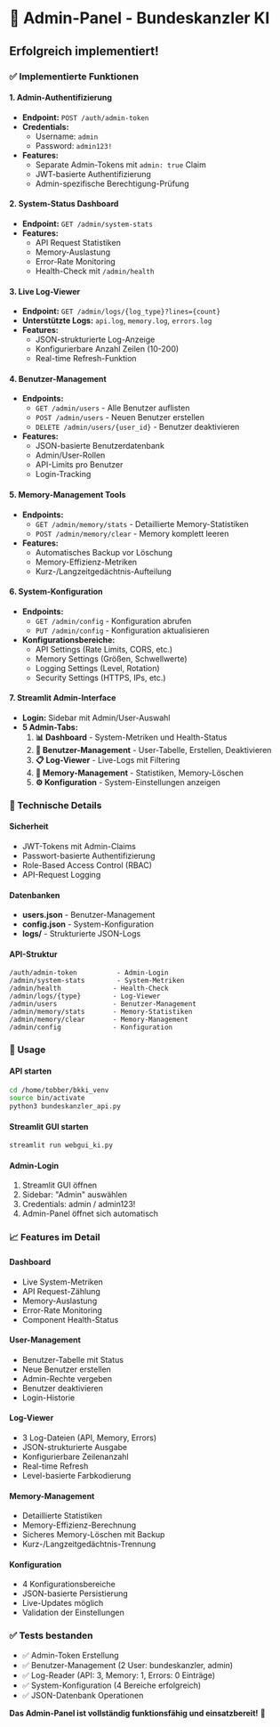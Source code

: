 # 🔐 Admin-Panel - Bundeskanzler KI
## Erfolgreich implementiert!

### ✅ Implementierte Funktionen

#### 1. **Admin-Authentifizierung**
- **Endpoint:** `POST /auth/admin-token`
- **Credentials:** 
  - Username: `admin`
  - Password: `admin123!`
- **Features:**
  - Separate Admin-Tokens mit `admin: true` Claim
  - JWT-basierte Authentifizierung
  - Admin-spezifische Berechtigung-Prüfung

#### 2. **System-Status Dashboard**
- **Endpoint:** `GET /admin/system-stats`
- **Features:**
  - API Request Statistiken
  - Memory-Auslastung
  - Error-Rate Monitoring
  - Health-Check mit `/admin/health`

#### 3. **Live Log-Viewer**
- **Endpoint:** `GET /admin/logs/{log_type}?lines={count}`
- **Unterstützte Logs:** `api.log`, `memory.log`, `errors.log`
- **Features:**
  - JSON-strukturierte Log-Anzeige
  - Konfigurierbare Anzahl Zeilen (10-200)
  - Real-time Refresh-Funktion

#### 4. **Benutzer-Management**
- **Endpoints:**
  - `GET /admin/users` - Alle Benutzer auflisten
  - `POST /admin/users` - Neuen Benutzer erstellen
  - `DELETE /admin/users/{user_id}` - Benutzer deaktivieren
- **Features:**
  - JSON-basierte Benutzerdatenbank
  - Admin/User-Rollen
  - API-Limits pro Benutzer
  - Login-Tracking

#### 5. **Memory-Management Tools**
- **Endpoints:**
  - `GET /admin/memory/stats` - Detaillierte Memory-Statistiken
  - `POST /admin/memory/clear` - Memory komplett leeren
- **Features:**
  - Automatisches Backup vor Löschung
  - Memory-Effizienz-Metriken
  - Kurz-/Langzeitgedächtnis-Aufteilung

#### 6. **System-Konfiguration**
- **Endpoints:**
  - `GET /admin/config` - Konfiguration abrufen
  - `PUT /admin/config` - Konfiguration aktualisieren
- **Konfigurationsbereiche:**
  - API Settings (Rate Limits, CORS, etc.)
  - Memory Settings (Größen, Schwellwerte)
  - Logging Settings (Level, Rotation)
  - Security Settings (HTTPS, IPs, etc.)

#### 7. **Streamlit Admin-Interface**
- **Login:** Sidebar mit Admin/User-Auswahl
- **5 Admin-Tabs:**
  1. **📊 Dashboard** - System-Metriken und Health-Status
  2. **👥 Benutzer-Management** - User-Tabelle, Erstellen, Deaktivieren
  3. **📋 Log-Viewer** - Live-Logs mit Filtering
  4. **💾 Memory-Management** - Statistiken, Memory-Löschen
  5. **⚙️ Konfiguration** - System-Einstellungen anzeigen

### 🔧 Technische Details

#### Sicherheit
- JWT-Tokens mit Admin-Claims
- Passwort-basierte Authentifizierung
- Role-Based Access Control (RBAC)
- API-Request Logging

#### Datenbanken
- **users.json** - Benutzer-Management
- **config.json** - System-Konfiguration
- **logs/** - Strukturierte JSON-Logs

#### API-Struktur
```
/auth/admin-token          - Admin-Login
/admin/system-stats        - System-Metriken
/admin/health             - Health-Check
/admin/logs/{type}        - Log-Viewer
/admin/users              - Benutzer-Management
/admin/memory/stats       - Memory-Statistiken
/admin/memory/clear       - Memory-Management
/admin/config             - Konfiguration
```

### 🚀 Usage

#### API starten
```bash
cd /home/tobber/bkki_venv
source bin/activate
python3 bundeskanzler_api.py
```

#### Streamlit GUI starten
```bash
streamlit run webgui_ki.py
```

#### Admin-Login
1. Streamlit GUI öffnen
2. Sidebar: "Admin" auswählen  
3. Credentials: admin / admin123!
4. Admin-Panel öffnet sich automatisch

### 📈 Features im Detail

#### Dashboard
- Live System-Metriken
- API Request-Zählung
- Memory-Auslastung
- Error-Rate Monitoring
- Component Health-Status

#### User-Management
- Benutzer-Tabelle mit Status
- Neue Benutzer erstellen
- Admin-Rechte vergeben
- Benutzer deaktivieren
- Login-Historie

#### Log-Viewer
- 3 Log-Dateien (API, Memory, Errors)
- JSON-strukturierte Ausgabe
- Konfigurierbare Zeilenanzahl
- Real-time Refresh
- Level-basierte Farbkodierung

#### Memory-Management
- Detaillierte Statistiken
- Memory-Effizienz-Berechnung
- Sicheres Memory-Löschen mit Backup
- Kurz-/Langzeitgedächtnis-Trennung

#### Konfiguration
- 4 Konfigurationsbereiche
- JSON-basierte Persistierung
- Live-Updates möglich
- Validation der Einstellungen

### ✅ Tests bestanden
- ✅ Admin-Token Erstellung
- ✅ Benutzer-Management (2 User: bundeskanzler, admin)
- ✅ Log-Reader (API: 3, Memory: 1, Errors: 0 Einträge)
- ✅ System-Konfiguration (4 Bereiche erfolgreich)
- ✅ JSON-Datenbank Operationen

**Das Admin-Panel ist vollständig funktionsfähig und einsatzbereit!** 🎉